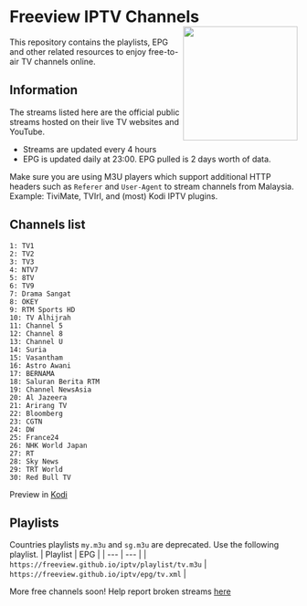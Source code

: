 # Freeview IPTV Channels <img align="right" src="http://freeview.github.io/iptv/freeview.png" width="200">
This repository contains the playlists, EPG and other related resources to enjoy free-to-air TV channels online.

## Information
The streams listed here are the official public streams hosted on their live TV websites and YouTube.
* Streams are updated every 4 hours
* EPG is updated daily at 23:00. EPG pulled is 2 days worth of data.

Make sure you are using M3U players which support additional HTTP headers such as `Referer` and `User-Agent` to stream channels from Malaysia. Example: TiviMate, TVIrl, and (most) Kodi IPTV plugins.

## Channels list
```
1: TV1
2: TV2
3: TV3
4: NTV7
5: 8TV
6: TV9
7: Drama Sangat
8: OKEY
9: RTM Sports HD
10: TV Alhijrah 
11: Channel 5 
12: Channel 8 
13: Channel U 
14: Suria 
15: Vasantham 
16: Astro Awani 
17: BERNAMA 
18: Saluran Berita RTM
19: Channel NewsAsia 
20: Al Jazeera
21: Arirang TV
22: Bloomberg 
23: CGTN
24: DW
25: France24
26: NHK World Japan
27: RT
28: Sky News
29: TRT World
30: Red Bull TV
```

Preview in [Kodi](https://www.youtube.com/watch?v=u5BUG6iQHUc)

## Playlists

Countries playlists `my.m3u` and `sg.m3u` are deprecated. Use the following playlist.
| Playlist |  EPG |
| --- | --- |
| `https://freeview.github.io/iptv/playlist/tv.m3u` | `https://freeview.github.io/iptv/epg/tv.xml` |

More free channels soon! Help report broken streams [here](https://github.com/freeview/iptv/issues/new)
